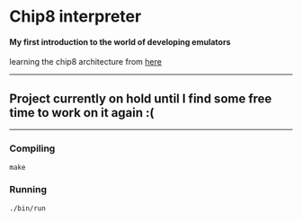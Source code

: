 # Chip8 interpreter



#### My first introduction to the world of developing emulators
learning the chip8 architecture from [here](https://tobiasvl.github.io/blog/write-a-chip-8-emulator/)

---
## **Project currently on hold until I find some free time to work on it again :(**
___

### Compiling

`make`

### Running

`./bin/run`
